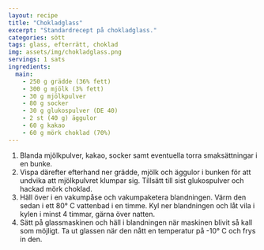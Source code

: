 ```yaml
---
layout: recipe
title: "Chokladglass"
excerpt: "Standardrecept på chokladglass."
categories: sött
tags: glass, efterrätt, choklad
img: assets/img/chokladglass.png
servings: 1 sats
ingredients:
  main:
    - 250 g grädde (36% fett)
    - 300 g mjölk (3% fett)
    - 30 g mjölkpulver
    - 80 g socker
    - 30 g glukospulver (DE 40)
    - 2 st (40 g) äggulor
    - 60 g kakao
    - 60 g mörk choklad (70%)
---
```


1. Blanda mjölkpulver, kakao, socker samt eventuella torra smaksättningar i en
   bunke.
2. Vispa därefter efterhand ner grädde, mjölk och äggulor i bunken för att
   undvika att mjölkpulvret klumpar sig. Tillsätt till sist glukospulver och
   hackad mörk choklad.
3. Häll över i en vakumpåse och vakumpaketera blandningen. Värm den sedan i ett
   80° C vattenbad i en timme. Kyl ner blandningen och låt vila i kylen i minst
   4 timmar, gärna över natten.
4. Sätt på glassmaskinen och häll i blandningen när maskinen blivit så kall som
   möjligt. Ta ut glassen när den nått en temperatur på -10° C och frys in den.
